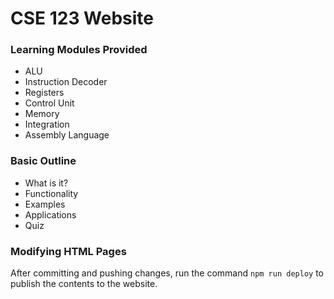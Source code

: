 # CSE 123 Website

### Learning Modules Provided
  * ALU
  * Instruction Decoder
  * Registers
  * Control Unit
  * Memory
  * Integration
  * Assembly Language
  
### Basic Outline
 * What is it?
 * Functionality
 * Examples
 * Applications
 * Quiz
  
### Modifying HTML Pages 
After committing and pushing changes, run the command `npm run deploy` to publish the contents to the website.
